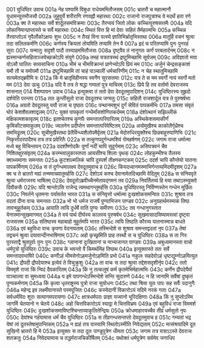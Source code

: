 001	युधिष्ठिर उवाच
001a	नेह पश्यामि विबुधा राधेयममितौजसम्
001c	भ्रातरौ च महात्मानौ युधामन्यूत्तमौजसौ
002a	जुहुवुर्ये शरीराणि रणवह्नौ महारथाः
002c	राजानो राजपुत्राश्च ये मदर्थे हता रणे
003a	क्व ते महारथाः सर्वे शार्दूलसमविक्रमाः
003c	तैरप्ययं जितो लोकः कच्चित्पुरुषसत्तमैः
004a	यदि लोकानिमान्प्राप्तास्ते च सर्वे महारथाः
004c	स्थितं वित्त हि मां देवाः सहितं तैर्महात्मभिः
005a	कच्चिन्न तैरवाप्तोऽयं नृपैर्लोकोऽक्षयः शुभः
005c	न तैरहं विना वत्स्ये ज्ञातिभिर्भ्रातृभिस्तथा
006a	मातुर्हि वचनं श्रुत्वा तदा सलिलकर्मणि
006c	कर्णस्य क्रियतां तोयमिति तप्यामि तेन वै
007a	इदं च परितप्यामि पुनः पुनरहं सुराः
007c	यन्मातुः सदृशौ पादौ तस्याहममितौजसः
008a	दृष्ट्वैव तं नानुगतः कर्णं परबलार्दनम्
008c	न ह्यस्मान्कर्णसहिताञ्जयेच्छक्रोऽपि संयुगे
009a	तमहं यत्रतत्रस्थं द्रष्टुमिच्छामि सूर्यजम्
009c	अविज्ञातो मया योऽसौ घातितः सव्यसाचिना
010a	भीमं च भीमविक्रान्तं प्राणेभ्योऽपि प्रियं मम
010c	अर्जुनं चेन्द्रसङ्काशं यमौ तौ च यमोपमौ
011a	द्रष्टुमिच्छामि तां चाहं पाञ्चालीं धर्मचारिणीम्
011c	न चेह स्थातुमिच्छामि सत्यमेतद्ब्रवीमि वः
012a	किं मे भ्रातृविहीनस्य स्वर्गेण सुरसत्तमाः
012c	यत्र ते स मम स्वर्गो नायं स्वर्गो मतो मम
013	देवा ऊचुः
013a	यदि वै तत्र ते श्रद्धा गम्यतां पुत्र माचिरम्
013c	प्रिये हि तव वर्तामो देवराजस्य शासनात्
014	वैशम्पायन उवाच
014a	इत्युक्त्वा तं ततो देवा देवदूतमुपादिशन्
014c	युधिष्ठिरस्य सुहृदो दर्शयेति परन्तप
015a	ततः कुन्तीसुतो राजा देवदूतश्च जग्मतुः
015c	सहितौ राजशार्दूल यत्र ते पुरुषर्षभाः
016a	अग्रतो देवदूतस्तु ययौ राजा च पृष्ठतः
016c	पन्थानमशुभं दुर्गं सेवितं पापकर्मभिः
017a	तमसा संवृतं घोरं केशशैवलशाद्वलम्
017c	युक्तं पापकृतां गन्धैर्मांसशोणितकर्दमम्
018a	दंशोत्थानं सझिल्लीकं मक्षिकामशकावृतम्
018c	इतश्चेतश्च कुणपैः समन्तात्परिवारितम्
019a	अस्थिकेशसमाकीर्णं कृमिकीटसमाकुलम्
019c	ज्वलनेन प्रदीप्तेन समन्तात्परिवेष्टितम्
020a	अयोमुखैश्च काकोलैर्गृध्रैश्च समभिद्रुतम्
020c	सूचीमुखैस्तथा प्रेतैर्विन्ध्यशैलोपमैर्वृतम्
021a	मेदोरुधिरयुक्तैश्च छिन्नबाहूरुपाणिभिः
021c	निकृत्तोदरपादैश्च तत्र तत्र प्रवेरितैः
022a	स तत्कुणपदुर्गन्धमशिवं रोमहर्षणम्
022c	जगाम राजा धर्मात्मा मध्ये बहु विचिन्तयन्
023a	ददर्शोष्णोदकैः पूर्णां नदीं चापि सुदुर्गमाम्
023c	असिपत्रवनं चैव निशितक्षुरसंवृतम्
024a	करम्भवालुकास्तप्ता आयसीश्च शिलाः पृथक्
024c	लोहकुम्भीश्च तैलस्य क्वाथ्यमानाः समन्ततः
025a	कूटशाल्मलिकं चापि दुस्पर्शं तीक्ष्णकण्टकम्
025c	ददर्श चापि कौन्तेयो यातनाः पापकर्मिणाम्
026a	स तं दुर्गन्धमालक्ष्य देवदूतमुवाच ह
026c	कियदध्वानमस्माभिर्गन्तव्यमिदमीदृशम्
027a	क्व च ते भ्रातरो मह्यं तन्ममाख्यातुमर्हसि
027c	देशोऽयं कश्च देवानामेतदिच्छामि वेदितुम्
028a	स संनिववृते श्रुत्वा धर्मराजस्य भाषितम्
028c	देवदूतोऽब्रवीच्चैनमेतावद्गमनं तव
029a	निवर्तितव्यं हि मया तथाऽस्म्युक्तो दिवौकसैः
029c	यदि श्रान्तोऽसि राजेन्द्र त्वमथागन्तुमर्हसि
030a	युधिष्ठिरस्तु निर्विण्णस्तेन गन्धेन मूर्छितः
030c	निवर्तने धृतमनाः पर्यावर्तत भारत
031a	स संनिवृत्तो धर्मात्मा दुःखशोकसमन्वितः
031c	शुश्राव तत्र वदतां दीना वाचः समन्ततः
032a	भो भो धर्मज राजर्षे पुण्याभिजन पाण्डव
032c	अनुग्रहार्थमस्माकं तिष्ठ तावन्मुहूर्तकम्
033a	आयाति त्वयि दुर्धर्षे वाति पुण्यः समीरणः
033c	तव गन्धानुगस्तात येनास्मान्सुखमागमत्
034a	ते वयं पार्थ दीर्घस्य कालस्य पुरुषर्षभ
034c	सुखमासादयिष्यामस्त्वां दृष्ट्वा राजसत्तम
035a	संतिष्ठस्व महाबाहो मुहूर्तमपि भारत
035c	त्वयि तिष्ठति कौरव्य यातनास्मान्न बाधते
036a	एवं बहुविधा वाचः कृपणा वेदनावताम्
036c	तस्मिन्देशे स शुश्राव समन्ताद्वदतां नृप
037a	तेषां तद्वचनं श्रुत्वा दयावान्दीनभाषिणाम्
037c	अहो कृच्छ्रमिति प्राह तस्थौ स च युधिष्ठिरः
038a	स ता गिरः पुरस्ताद्वै श्रुतपूर्वाः पुनः पुनः
038c	ग्लानानां दुःखितानां च नाभ्यजानत पाण्डवः
039a	अबुध्यमानस्ता वाचो धर्मपुत्रो युधिष्ठिरः
039c	उवाच के भवन्तो वै किमर्थमिह तिष्ठथ
040a	इत्युक्तास्ते ततः सर्वे समन्तादवभाषिरे
040c	कर्णोऽहं भीमसेनोऽहमर्जुनोऽहमिति प्रभो
041a	नकुलः सहदेवोऽहं धृष्टद्युम्नोऽहमित्युत
041c	द्रौपदी द्रौपदेयाश्च इत्येवं ते विचुक्रुशुः
042a	ता वाचः स तदा श्रुत्वा तद्देशसदृशीर्नृप
042c	ततो विममृशे राजा किं न्विदं दैवकारितम्
043a	किं नु तत्कलुषं कर्म कृतमेभिर्महात्मभिः
043c	कर्णेन द्रौपदेयैर्वा पाञ्चाल्या वा सुमध्यया
044a	य इमे पापगन्धेऽस्मिन्देशे सन्ति सुदारुणे
044c	न हि जानामि सर्वेषां दुष्कृतं पुण्यकर्मणाम्
045a	किं कृत्वा धृतराष्ट्रस्य पुत्रो राजा सुयोधनः
045c	तथा श्रिया युतः पापः सह सर्वैः पदानुगैः
046a	महेन्द्र इव लक्ष्मीवानास्ते परमपूजितः
046c	कस्येदानीं विकारोऽयं यदिमे नरकं गताः
047a	सर्वधर्मविदः शूराः सत्यागमपरायणाः
047c	क्षात्रधर्मपराः प्राज्ञा यज्वानो भूरिदक्षिणाः
048a	किं नु सुप्तोऽस्मि जागर्मि चेतयानो न चेतये
048c	अहो चित्तविकारोऽयं स्याद्वा मे चित्तविभ्रमः
049a	एवं बहुविधं राजा विममर्श युधिष्ठिरः
049c	दुःखशोकसमाविष्टश्चिन्ताव्याकुलितेन्द्रियः
050a	क्रोधमाहारयच्चैव तीव्रं धर्मसुतो नृपः
050c	देवांश्च गर्हयामास धर्मं चैव युधिष्ठिरः
051a	स तीव्रगन्धसन्तप्तो देवदूतमुवाच ह
051c	गम्यतां भद्र येषां त्वं दूतस्तेषामुपान्तिकम्
052a	न ह्यहं तत्र यास्यामि स्थितोऽस्मीति निवेद्यताम्
052c	मत्संश्रयादिमे दूत सुखिनो भ्रातरो हि मे
053a	इत्युक्तः स तदा दूतः पाण्डुपुत्रेण धीमता
053c	जगाम तत्र यत्राऽऽस्ते देवराजः शतक्रतुः
054a	निवेदयामास च तद्धर्मराजचिकीर्षितम्
054c	यथोक्तं धर्मपुत्रेण सर्वमेव जनाधिप
